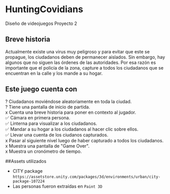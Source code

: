 # HuntingCovidians
Diseño de videojuegos
Proyecto 2

## Breve historia
Actualmente existe una virus muy peligroso y para evitar que este se propague, los ciudadanos deben de permanecer aislados. Sin embargo, hay algunos que no siguen las órdenes de las autoridades. Por esa razón es importante que el policía de la zona, capture a todos los ciudadanos que se encuentran en la calle y los mande a su hogar. 

## Este juego cuenta con
? Ciudadanos moviéndose aleatoriamente en toda la ciudad.<br/>
? Tiene una pantalla de inicio de partida.<br/>
x Cuenta una breve historia para poner en contexto al jugador.<br/>
✅ Cámara en primera persona.<br/>
✅ Linterna para visualizar a los ciudadanos.<br/>
✅ Mandar a su hogar a los ciudadanos al hacer clic sobre ellos.<br/>
✅ Llevar una cuenta de los ciudanos capturados.<br/>
x Pasar al siguiente nivel luego de haber capturado a todos los ciudadanos.<br/>
x Muestra una pantalla de "Game Over".<br/> 
x Muestra un cronómetro de tiempo.<br/>

##Assets utilizados
- CITY package `https://assetstore.unity.com/packages/3d/environments/urban/city-package-107224`
- Las personas fueron extraídas en `Paint 3D`